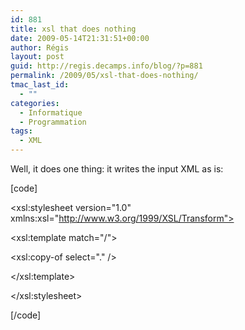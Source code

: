 ```yaml
---
id: 881
title: xsl that does nothing
date: 2009-05-14T21:31:51+00:00
author: Régis
layout: post
guid: http://regis.decamps.info/blog/?p=881
permalink: /2009/05/xsl-that-does-nothing/
tmac_last_id:
  - ""
categories:
  - Informatique
  - Programmation
tags:
  - XML
---
```

Well, it does one thing: it writes the input XML as is:
  
[code]
  
<xsl:stylesheet version="1.0" xmlns:xsl="http://www.w3.org/1999/XSL/Transform">

<xsl:template match="/">
  
<xsl:copy-of select="." />
  
</xsl:template>

</xsl:stylesheet>
  
[/code]
